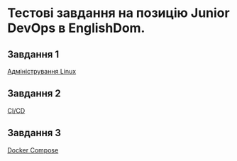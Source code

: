 # Тестові завдання на позицію Junior DevOps в EnglishDom.

## Завдання 1
[Адміністрування Linux](task1)
## Завдання 2
[CI/CD](task2) 
## Завдання 3
[Docker Compose](task3)